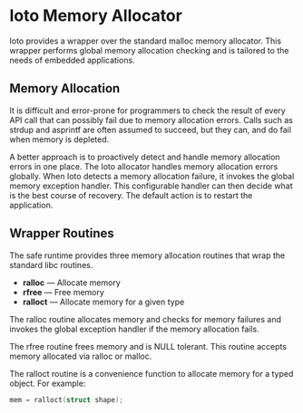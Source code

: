 # Ioto Memory Allocator

Ioto provides a wrapper over the standard malloc memory allocator. This wrapper performs global memory allocation checking and is tailored to the needs of embedded applications.

## Memory Allocation

It is difficult and error-prone for programmers to check the result of every API call that can possibly fail due to memory allocation errors. Calls such as strdup and asprintf are often assumed to succeed, but they can, and do fail when memory is depleted.

A better approach is to proactively detect and handle memory allocation errors in one place. The Ioto allocator handles memory allocation errors globally. When Ioto detects a memory allocation failure, it invokes the global memory exception handler. This configurable handler can then decide what is the best course of recovery. The default action is to restart the application.

## Wrapper Routines

The safe runtime provides three memory allocation routines that wrap the standard libc routines.

* **ralloc** &mdash; Allocate memory
* **rfree** &mdash; Free memory
* **ralloct** &mdash; Allocate memory for a given type

The ralloc routine allocates memory and checks for memory failures and invokes the global exception handler if the memory allocation fails.

The rfree routine frees memory and is NULL tolerant. This routine accepts memory allocated via ralloc or malloc.

The ralloct routine is a convenience function to allocate memory for a typed object. For example:

```c
mem = ralloct(struct shape);
```
